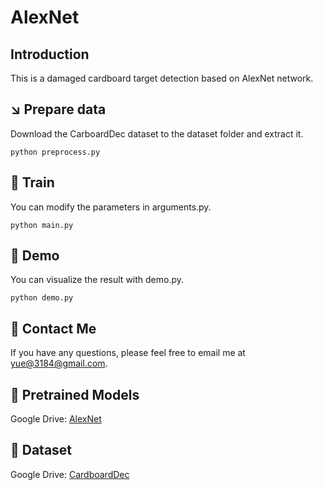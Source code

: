 # AlexNet

## Introduction
This is a damaged cardboard target detection based on AlexNet network.

## :arrow_lower_right: Prepare data
Download the CarboardDec dataset to the dataset folder and extract it.
```
python preprocess.py
```
## 🚀 Train
You can modify the parameters in arguments.py.
```
python main.py
```
## :white_square_button: Demo
You can visualize the result with demo.py.
```
python demo.py
```
## 👀 Contact Me
If you have any questions, please feel free to email me at [yue@3184@gmail.com](yue@3184@gmail.com).

## :pushpin: Pretrained Models
Google Drive: [AlexNet](https://drive.google.com/file/d/1lx1JwOfBZkPKO45KmhCR3GA2fyLsGv6P/view?usp=drive_link)

## :pushpin: Dataset
Google Drive: [CardboardDec](https://drive.google.com/file/d/1HkzxTHzUURc7MgWnqgKGpxL3MvoY2K3p/view?usp=drive_link)
